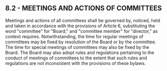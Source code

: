 ## **8.2 - MEETINGS AND ACTIONS OF COMMITTEES**

Meetings and actions of all committees shall be governed by, noticed, held and taken in accordance with the provisions of Article 6, substituting the word "committee" for "Board," and "committee member" for "director," as context requires. Notwithstanding, the time for regular meetings of committees may be fixed by resolution of the Board or by the committee. The time for special meetings of committees may also be fixed by the Board. The Board may also adopt rules and regulations pertaining to the conduct of meetings of committees to the extent that such rules and regulations are not inconsistent with the provisions of these bylaws.
